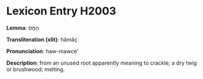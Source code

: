 # Lexicon Entry H2003

**Lemma**: הָמָס

**Transliteration (xlit)**: hâmâç

**Pronunciation**: haw-mawce'

**Description**:
from an unused root apparently meaning to crackle; a dry twig or brushwood; melting.
